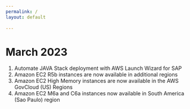 ```yaml
---
permalink: /
layout: default
 
---
```


# March 2023

1.	Automate JAVA Stack deployment with AWS Launch Wizard for SAP
2.	Amazon EC2 R5b instances are now available in additional regions
3.	Amazon EC2 High Memory instances are now available in the AWS GovCloud (US) Regions
4.	Amazon EC2 M6a and C6a instances now available in South America (Sao Paulo) region


